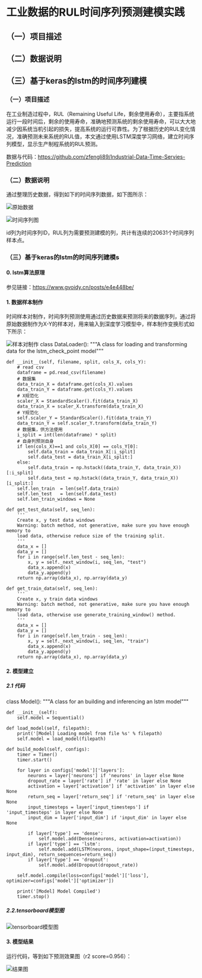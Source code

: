 # 工业数据的RUL时间序列预测建模实践

## （一）项目描述
## （二）数据说明
## （三）基于keras的lstm的时间序列建模


### （一）项目描述 
	
	
在工业制造过程中，RUL（Remaining Useful Life，剩余使用寿命），主要指系统运行一段时间后，剩余的使用寿命，准确地预测系统的剩余使用寿命，可以大大地减少因系统当机引起的损失，提高系统的运行可靠性。为了根据历史的RUL变化情况，准确预测未来系统的RUL值，本文通过使用LSTM深度学习网络，建立时间序列模型，显示生产制程系统的RUL预测。

数据与代码：https://github.com/zfengli89/Industrial-Data-Time-Servies-Prediction

### （二）数据说明

通过整理历史数据，得到如下的时间序列数据，如下图所示：

![原始数据](https://github.com/zfengli89/Industrial-Data-Time-Servies-Prediction/blob/master/docs/picture/%E5%8E%9F%E5%A7%8B%E6%95%B0%E6%8D%AE%E5%BA%8F%E5%88%97.png)

![时间序列图](https://github.com/zfengli89/Industrial-Data-Time-Servies-Prediction/blob/master/docs/picture/%E5%8E%9F%E5%A7%8B%E5%BA%8F%E5%88%97.png)

id列为时间序列ID，RUL列为需要预测建模的列，共计有连续的20631个时间序列样本点。

### （三）基于keras的lstm的时间序列建模s

#### 0. lstm算法原理

参见链接：https://www.gvoidy.cn/posts/e4e448be/

#### 1. 数据样本制作
时间样本对制作，时间序列预测使用通过历史数据来预测将来的数据序列，通过将原始数据制作为X-Y的样本对，用来输入到深度学习模型中，样本制作变换形式如下所示：

![样本对制作](https://github.com/zfengli89/Industrial-Data-Time-Servies-Prediction/blob/master/docs/picture/%E6%95%B0%E6%8D%AE%E9%9B%86%E5%88%B6%E4%BD%9C%E5%9B%BE.png)
class DataLoader():
    """A class for loading and transforming data for the lstm_check_point model"""

    def __init__(self, filename, split, cols_X, cols_Y):
        # read csv
        dataframe = pd.read_csv(filename)
        # 数据集
        data_train_X = dataframe.get(cols_X).values
        data_train_Y = dataframe.get(cols_Y).values
        # X规范化
        scaler_X = StandardScaler().fit(data_train_X)
        data_train_X = scaler_X.transform(data_train_X)
        # Y规范化
        self.scaler_Y = StandardScaler().fit(data_train_Y)
        data_train_Y = self.scaler_Y.transform(data_train_Y)
        # 数据集，供方法使用
        i_split = int(len(dataframe) * split)
        # 自身列预测自身
        if len(cols_X)==1 and cols_X[0] == cols_Y[0]:
            self.data_train = data_train_X[:i_split]
            self.data_test = data_train_X[i_split:]
        else:
            self.data_train = np.hstack((data_train_Y, data_train_X))[:i_split]
            self.data_test = np.hstack((data_train_Y, data_train_X))[i_split:]
        self.len_train  = len(self.data_train)
        self.len_test   = len(self.data_test)
        self.len_train_windows = None

    def get_test_data(self, seq_len):
        '''
        Create x, y test data windows
        Warning: batch method, not generative, make sure you have enough memory to
        load data, otherwise reduce size of the training split.
        '''
        data_x = []
        data_y = []
        for i in range(self.len_test - seq_len):
            x, y = self._next_window(i, seq_len, "test")
            data_x.append(x)
            data_y.append(y)
        return np.array(data_x), np.array(data_y)

    def get_train_data(self, seq_len):
        '''
        Create x, y train data windows
        Warning: batch method, not generative, make sure you have enough memory to
        load data, otherwise use generate_training_window() method.
        '''
        data_x = []
        data_y = []
        for i in range(self.len_train - seq_len):
            x, y = self._next_window(i, seq_len, "train")
            data_x.append(x)
            data_y.append(y)
        return np.array(data_x), np.array(data_y)


#### 2. 模型建立

##### 2.1 代码 

class Model():
	"""A class for an building and inferencing an lstm model"""

	def __init__(self):
		self.model = Sequential()

	def load_model(self, filepath):
		print('[Model] Loading model from file %s' % filepath)
		self.model = load_model(filepath)

	def build_model(self, configs):
		timer = Timer()
		timer.start()

		for layer in configs['model']['layers']:
			neurons = layer['neurons'] if 'neurons' in layer else None
			dropout_rate = layer['rate'] if 'rate' in layer else None
			activation = layer['activation'] if 'activation' in layer else None
			return_seq = layer['return_seq'] if 'return_seq' in layer else None
			input_timesteps = layer['input_timesteps'] if 'input_timesteps' in layer else None
			input_dim = layer['input_dim'] if 'input_dim' in layer else None

			if layer['type'] == 'dense':
				self.model.add(Dense(neurons, activation=activation))
			if layer['type'] == 'lstm':
				self.model.add(LSTM(neurons, input_shape=(input_timesteps, input_dim), return_sequences=return_seq))
			if layer['type'] == 'dropout':
				self.model.add(Dropout(dropout_rate))

		self.model.compile(loss=configs['model']['loss'], optimizer=configs['model']['optimizer'])

		print('[Model] Model Compiled')
		timer.stop()

##### 2.2.tensorboard模型图

![tensorboard模型图](https://github.com/zfengli89/Industrial-Data-Time-Servies-Prediction/blob/master/docs/picture/tensorboard.png)


#### 3. 模型结果

运行代码，等到如下预测效果图（r2 score=0.956）：

![结果图](https://github.com/zfengli89/Industrial-Data-Time-Servies-Prediction/blob/master/docs/picture/%E7%BB%93%E6%9E%9C%E5%9B%BE.png)

